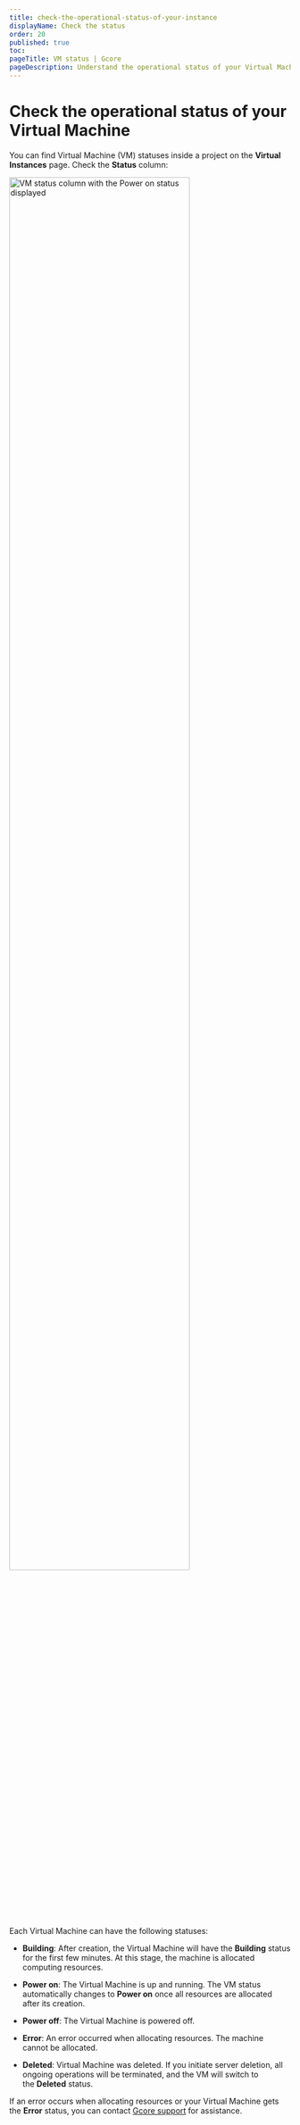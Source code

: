 ```yaml
---
title: check-the-operational-status-of-your-instance
displayName: Check the status
order: 20
published: true
toc:
pageTitle: VM status | Gcore
pageDescription: Understand the operational status of your Virtual Machine - Building, Power on, Power off, Error, and Deleted.
---
```

# Check the operational status of your Virtual Machine

You can find Virtual Machine (VM) statuses inside a project on the **Virtual Instances** page. Check the **Status** column:

<img src="https://assets.gcore.pro/docs/cloud/virtual-instances/check-the-operational-status-of-your-instance/vm-status-column.png" alt="VM status column with the Power on status displayed" width="80%">

Each Virtual Machine can have the following statuses: 

*   **Building**: After creation, the Virtual Machine will have the **Building** status for the first few minutes. At this stage, the machine is allocated computing resources. 

*   **Power on**: The Virtual Machine is up and running. The VM status automatically changes to **Power on** once all resources are allocated after its creation.

*   **Power off**: The Virtual Machine is powered off.  

*   **Error**: An error occurred when allocating resources. The machine cannot be allocated. 

*   **Deleted**: Virtual Machine was deleted. If you initiate server deletion, all ongoing operations will be terminated, and the VM will switch to the **Deleted** status. 

<alert-element type="tip" title="Tip">
 
If an error occurs when allocating resources or your Virtual Machine gets the **Error** status, you can contact [Gcore support](mailto:support@gcore.com) for assistance.
 
</alert-element>

